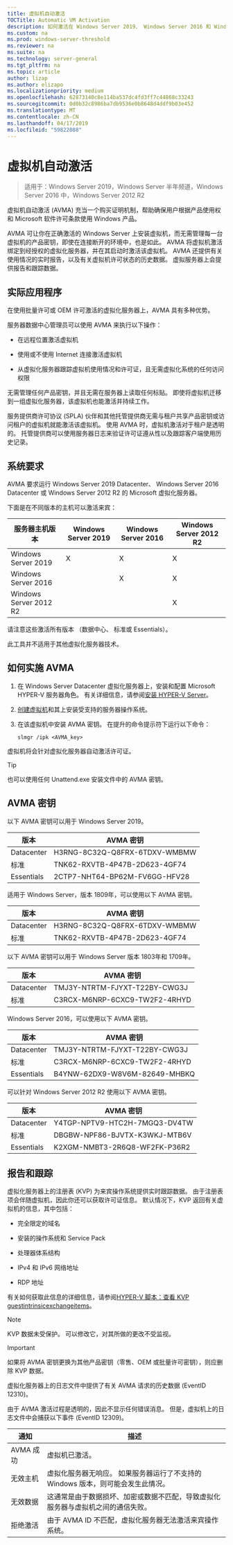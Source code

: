 ```yaml
---
title: 虚拟机自动激活
TOCTitle: Automatic VM Activation
description: 如何激活在 Windows Server 2019、 Windows Server 2016 和 Windows Server 2012 R2 中的 Vm
ms.custom: na
ms.prod: windows-server-threshold
ms.reviewer: na
ms.suite: na
ms.technology: server-general
ms.tgt_pltfrm: na
ms.topic: article
author: lizap
ms.author: elizapo
ms.localizationpriority: medium
ms.openlocfilehash: 62873140c8e114ba537dc4fd3ff7c44868c33243
ms.sourcegitcommit: 0d0b32c8986ba7db9536e0b8648d4ddf9b03e452
ms.translationtype: MT
ms.contentlocale: zh-CN
ms.lasthandoff: 04/17/2019
ms.locfileid: "59822088"
---
```

# <a name="automatic-virtual-machine-activation"></a>虚拟机自动激活

> 适用于：Windows Server 2019，Windows Server 半年频道，Windows Server 2016 中，Windows Server 2012 R2

虚拟机自动激活 (AVMA) 充当一个购买证明机制，帮助确保用户根据产品使用权和 Microsoft 软件许可条款使用 Windows 产品。

AVMA 可让你在正确激活的 Windows Server 上安装虚拟机，而无需管理每一台虚拟机的产品密钥，即使在连接断开的环境中，也是如此。 AVMA 将虚拟机激活绑定到经授权的虚拟化服务器，并在其启动时激活该虚拟机。 AVMA 还提供有关使用情况的实时报告，以及有关虚拟机许可状态的历史数据。 虚拟服务器上会提供报告和跟踪数据。

## <a name="practical-applications"></a>实际应用程序

在使用批量许可或 OEM 许可激活的虚拟化服务器上，AVMA 具有多种优势。

服务器数据中心管理员可以使用 AVMA 来执行以下操作：

  - 在远程位置激活虚拟机

  - 使用或不使用 Internet 连接激活虚拟机

  - 从虚拟化服务器跟踪虚拟机使用情况和许可证，且无需虚拟化系统的任何访问权限

无需管理任何产品密钥，并且无需在服务器上读取任何标贴。 即使将虚拟机迁移到一组虚拟化服务器，该虚拟机也能激活并持续工作。

服务提供商许可协议 (SPLA) 伙伴和其他托管提供商无需与租户共享产品密钥或访问租户的虚拟机就能激活该虚拟机。 使用 AVMA 时，虚拟机激活对于租户是透明的。 托管提供商可以使用服务器日志来验证许可证遵从性以及跟踪客户端使用历史记录。

## <a name="system-requirements"></a>系统要求

AVMA 要求运行 Windows Server 2019 Datacenter、 Windows Server 2016 Datacenter 或 Windows Server 2012 R2 的 Microsoft 虚拟化服务器。 

下面是在不同版本的主机可以激活来宾：

|服务器主机版本|Windows Server 2019|Windows Server 2016|Windows Server 2012 R2|
|-|-|-|-|
|Windows Server 2019|X|X|X|
|Windows Server 2016| |X|X|
|Windows Server 2012 R2| ||X|

请注意这些激活所有版本 （数据中心、 标准或 Essentials）。

此工具并不适用于其他虚拟化服务器技术。

## <a name="how-to-implement-avma"></a>如何实施 AVMA

1.  在 Windows Server Datacenter 虚拟化服务器上，安装和配置 Microsoft HYPER-V 服务器角色。 有关详细信息，请参阅[安装 HYPER-V Server](../virtualization/hyper-v/get-started/install-the-hyper-v-role-on-windows-server.md)。

2.  [创建虚拟机](../virtualization/hyper-v/get-started/create-a-virtual-machine-in-hyper-v.md)和其上安装受支持的服务器操作系统。

3.  在该虚拟机中安装 AVMA 密钥。 在提升的命令提示符下运行以下命令：
    
    ``` 
    slmgr /ipk <AVMA_key>  
    ```

虚拟机将会针对虚拟化服务器自动激活许可证。


> [!TIP]
> 也可以使用任何 Unattend.exe 安装文件中的 AVMA 密钥。


## <a name="avma-keys"></a>AVMA 密钥

以下 AVMA 密钥可以用于 Windows Server 2019。

|版本|   AVMA 密钥|
|-|-|
|Datacenter|    H3RNG-8C32Q-Q8FRX-6TDXV-WMBMW|
|标准|  TNK62-RXVTB-4P47B-2D623-4GF74|
|Essentials|    2CTP7-NHT64-BP62M-FV6GG-HFV28|
 
适用于 Windows Server，版本 1809年，可以使用以下 AVMA 密钥。

|版本|   AVMA 密钥|
|-|-|
|Datacenter|    H3RNG-8C32Q-Q8FRX-6TDXV-WMBMW|
|标准|  TNK62-RXVTB-4P47B-2D623-4GF74|

以下 AVMA 密钥可以用于 Windows Server 版本 1803年和 1709年。

|版本|AVMA 密钥|
|-|-|
|Datacenter|TMJ3Y-NTRTM-FJYXT-T22BY-CWG3J|
|标准|C3RCX-M6NRP-6CXC9-TW2F2-4RHYD|


Windows Server 2016，可以使用以下 AVMA 密钥。

|版本|AVMA 密钥|
|-|-|
|Datacenter|TMJ3Y-NTRTM-FJYXT-T22BY-CWG3J|
|标准|C3RCX-M6NRP-6CXC9-TW2F2-4RHYD|
|Essentials|B4YNW-62DX9-W8V6M-82649-MHBKQ|


可以针对 Windows Server 2012 R2 使用以下 AVMA 密钥。

|版本|AVMA 密钥|
|-|-|
|Datacenter|Y4TGP-NPTV9-HTC2H-7MGQ3-DV4TW|
|标准|DBGBW-NPF86-BJVTX-K3WKJ-MTB6V|
|Essentials|K2XGM-NMBT3-2R6Q8-WF2FK-P36R2|

## <a name="reporting-and-tracking"></a>报告和跟踪

虚拟化服务器上的注册表 (KVP) 为来宾操作系统提供实时跟踪数据。 由于注册表项会伴随虚拟机，因此你还可以获取许可证信息。 默认情况下，KVP 返回有关虚拟机的信息，其中包括：

  - 完全限定的域名

  - 安装的操作系统和 Service Pack

  - 处理器体系结构

  - IPv4 和 IPv6 网络地址

  - RDP 地址

有关如何获取此信息的详细信息，请参阅[HYPER-V 脚本：查看 KVP guestintrinsicexchangeitems](http://blogs.msdn.com/b/virtual_pc_guy/archive/2008/11/18/hyper-v-script-looking-at-kvp-guestintrinsicexchangeitems.aspx)。


> [!NOTE]
> KVP 数据未受保护。 可以修改它，对其所做的更改不受监视。



> [!IMPORTANT]
> 如果将 AVMA 密钥更换为其他产品密钥（零售、OEM 或批量许可密钥），则应删除 KVP 数据。


虚拟化服务器上的日志文件中提供了有关 AVMA 请求的历史数据 (EventID 12310)。

由于 AVMA 激活过程是透明的，因此不显示任何错误消息。 但是，虚拟机上的日志文件中会捕获以下事件 (EventID 12309)。

|通知|描述|
|-|-|
|AVMA 成功|虚拟机已激活。|
|无效主机|虚拟化服务器无响应。 如果服务器运行了不支持的 Windows 版本，则可能会发生此情况。|
|无效数据|这通常是由于数据损坏、加密或数据不匹配，导致虚拟化服务器与虚拟机之间的通信失败。|
|拒绝激活|由于 AVMA ID 不匹配，虚拟化服务器无法激活来宾操作系统。|

